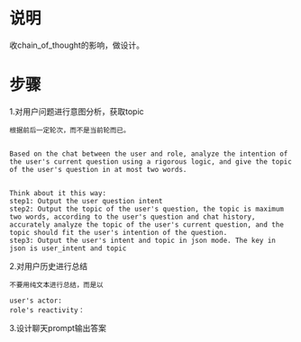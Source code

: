# 说明

收chain_of_thought的影响，做设计。


# 步骤


1.对用户问题进行意图分析，获取topic


    根据前后一定轮次，而不是当前轮而已。


    Based on the chat between the user and role, analyze the intention of the user's current question using a rigorous logic, and give the topic of the user's question in at most two words. 
    

    Think about it this way:
    step1: Output the user question intent
    step2: Output the topic of the user's question, the topic is maximum two words, according to the user's question and chat history, accurately analyze the topic of the user's current question, and the topic should fit the user's intention of the question.
    step3: Output the user's intent and topic in json mode. The key in json is user_intent and topic

2.对用户历史进行总结

    不要用纯文本进行总结，而是以

    user's actor:
    role's reactivity：

3.设计聊天prompt输出答案

    


